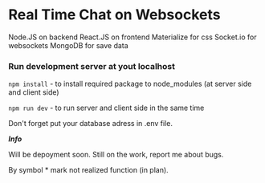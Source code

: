 # Real Time Chat on Websockets

Node.JS on backend
React.JS on frontend
Materialize for css
Socket.io for websockets
MongoDB for save data


### Run development server at yout localhost

`npm install` - to install required package to node_modules (at server side and client side)

`npm run dev` -  to run server and client side in the same time

Don't forget put your database adress in .env file.

___Info___

Will be depoyment soon.
Still on the work, report me about bugs.

By symbol * mark not realized function (in plan).


